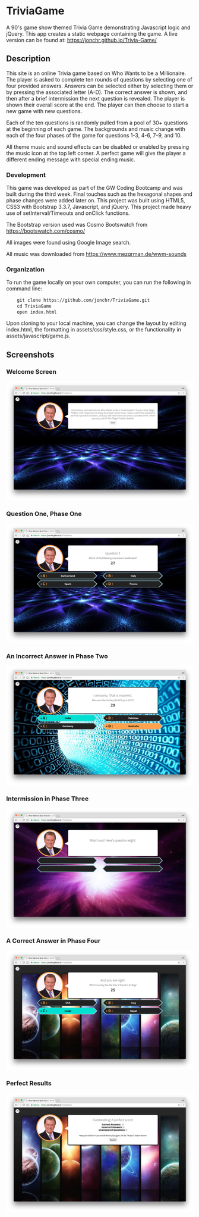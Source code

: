 # TriviaGame
A 90's game show themed Trivia Game demonstrating Javascript logic and jQuery. This app creates a static webpage containing the game. A live version can be found at: https://jonchr.github.io/Trivia-Game/

## Description

This site is an online Trivia game based on Who Wants to be a Millionaire. The player is asked to complete ten rounds of questions by selecting one of four provided answers. Answers can be selected either by selecting them or by pressing the associated letter (A-D). The correct answer is shown, and then after a brief intermission the next question is revealed. The player is shown their overall score at the end. The player can then choose to start a new game with new questions.

Each of the ten questions is randomly pulled from a pool of 30+ questions at the beginning of each game. The backgrounds and music change with each of the four phases of the game for questions 1-3, 4-6, 7-9, and 10.

All theme music and sound effects can be disabled or enabled by pressing the music icon at the top left corner. A perfect game will give the player a different ending message with special ending music.

### Development

This game was developed as part of the GW Coding Bootcamp and was built during the third week. Final touches such as the hexagonal shapes and phase changes were added later on. This project was built using HTML5, CSS3 with Bootstrap 3.3.7, Javascript, and jQuery. This project made heavy use of setInterval/Timeouts and onClick functions.

The Bootstrap version used was Cosmo Bootswatch from https://bootswatch.com/cosmo/

All images were found using Google Image search.

All music was downloaded from https://www.mezgrman.de/wwm-sounds

### Organization

To run the game locally on your own computer, you can run the following in command line:

		git clone https://github.com/jonchr/TriviaGame.git
		cd TriviaGame
		open index.html

Upon cloning to your local machine, you can change the layout by editing index.html, the formatting in assets/css/style.css, or the functionality in assets/javascript/game.js.

## Screenshots
### Welcome Screen
![Welcome Screen](assets/images/main_page.png)
### Question One, Phase One
![Question One Screenshot](assets/images/question1.png)
### An Incorrect Answer in Phase Two
![Incorrect Screenshot](assets/images/phase2incorrect.png)
### Intermission in Phase Three
![Intermission Screenshot](assets/images/phase3intermission.png)
### A Correct Answer in Phase Four
![Correct Screenshot](assets/images/phase4correct.png)
### Perfect Results
![Results Screenshot](assets/images/results.png)
